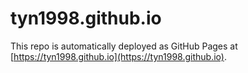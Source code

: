 # tyn1998.github.io
This repo is automatically deployed as GitHub Pages at [https://tyn1998.github.io](https://tyn1998.github.io).
